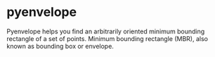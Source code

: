 # pyenvelope
Pyenvelope helps you find an arbitrarily oriented minimum bounding rectangle of a set of points. Minimum bounding rectangle (MBR), also known as bounding box or envelope.
